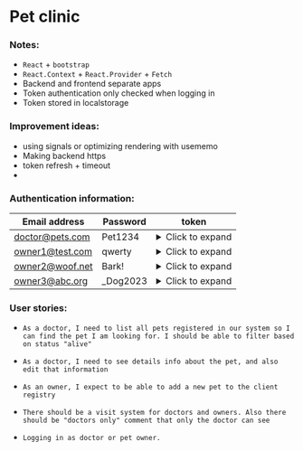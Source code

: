# Pet clinic

### Notes:
- ```React``` + ```bootstrap```  
- ```React.Context``` + ```React.Provider``` + ```Fetch```
- Backend and frontend separate apps
- Token authentication only checked when logging in
- Token stored in localstorage


### Improvement ideas:
- using signals or optimizing rendering with usememo
- Making backend https
- token refresh + timeout
- 

### Authentication information:
| Email address  | Password | token |
| ------------- | ------------- | ------------- |
| doctor@pets.com  | Pet1234  | <details><summary>Click to expand</summary>eyJhbGciOiJIUzI1NiIsInR5cCI6IkpXVCJ9.eyJzdWIiOiIxIiwicm9sZSI6ImRvY3RvciIsImlhdCI6MTUxNjIzOTAyMn0.0_MKcjJoHX-Vsjb4vVlWZLZMY-45nMQ22MTXUCAQgng</details> |
| owner1@test.com  | qwerty  | <details><summary>Click to expand</summary>eyJhbGciOiJIUzI1NiIsInR5cCI6IkpXVCJ9.eyJzdWIiOiIyIiwicm9sZSI6InBldF9vd25lciIsImlhdCI6MTUxNjIzOTAyMn0.QAtAc6Imr2-NDhRpPcobJfjA20vh_bDk3wMhL_-46Fw</details> |
| owner2@woof.net  | Bark!  | <details><summary>Click to expand</summary>eyJhbGciOiJIUzI1NiIsInR5cCI6IkpXVCJ9.eyJzdWIiOiIzIiwicm9sZSI6InBldF9vd25lciIsImlhdCI6MTUxNjIzOTAyMn0.DA59WWIUeZ-4v4XVyrbXqd9z1I-YlZRCz45oCuyU2T0</details> |
| owner3@abc.org  | _Dog2023  | <details><summary>Click to expand</summary>eyJhbGciOiJIUzI1NiIsInR5cCI6IkpXVCJ9.eyJzdWIiOiI0Iiwicm9sZSI6InBldF9vd25lciIsImlhdCI6MTUxNjIzOTAyMn0.zqF-TVZor-FIGK_o3_5exzGJy1MuwkscYLjyS9pawVM</details> |

### User stories:
- ```As a doctor, I need to list all pets registered in our system so I can find the pet I am looking for. I should be able to filter based on status "alive"```  
  
- ```As a doctor, I need to see details info about the pet, and also edit that information```  
  
- ```As an owner, I expect to be able to add a new pet to the client registry```  
  
- ```There should be a visit system for doctors and owners. Also there should be "doctors only" comment that only the doctor can see```

- ```Logging in as doctor or pet owner.```
